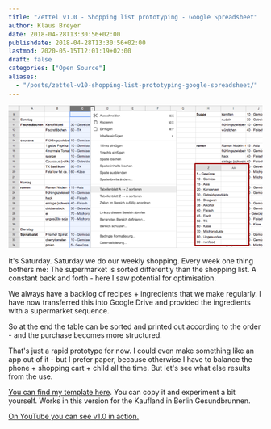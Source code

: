 ```yaml
---
title: "Zettel v1.0 - Shopping list prototyping - Google Spreadsheet"
author: Klaus Breyer
date: 2018-04-28T13:30:56+02:00
publishdate: 2018-04-28T13:30:56+02:00
lastmod: 2020-05-15T12:01:19+02:00
draft: false
categories: ["Open Source"]
aliases:
  - "/posts/zettel-v10-shopping-list-prototyping-google-spreadsheet/"
---
```


![](2018-04-28-Zettel.png)

It's Saturday. Saturday we do our weekly shopping. Every week one thing bothers me: The supermarket is sorted differently than the shopping list. A constant back and forth - here I saw potential for optimisation.

We always have a backlog of recipes + ingredients that we make regularly. I have now transferred this into Google Drive and provided the ingredients with a supermarket sequence.

So at the end the table can be sorted and printed out according to the order - and the purchase becomes more structured.

That's just a rapid prototype for now. I could even make something like an app out of it - but I prefer paper, because otherwise I have to balance the phone + shopping cart + child all the time. But let's see what else results from the use.

[You can find my template here](https://docs.google.com/spreadsheets/d/1txYPtpfRttTX3Z09ZJpnQExLGxgY_p3kutqEzlJzsjg/edit#gid=0). You can copy it and experiment a bit yourself. Works in this version for the Kaufland in Berlin Gesundbrunnen.

[On YouTube you can see v1.0 in action.](https://youtu.be/8Ve7feSi1lw)
